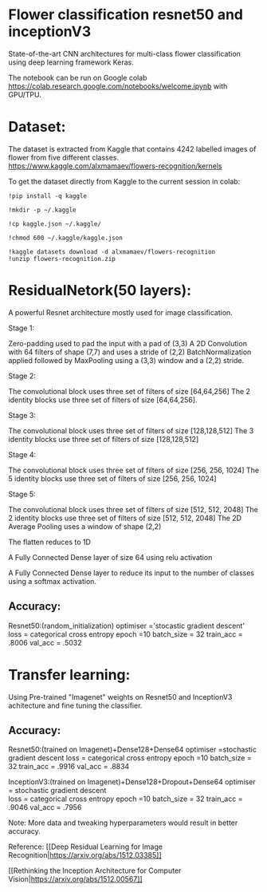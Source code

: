 # Flower classification resnet50 and inceptionV3

State-of-the-art CNN architectures for multi-class flower classification using deep learning framework Keras.


The notebook can be run on Google colab https://colab.research.google.com/notebooks/welcome.ipynb with GPU/TPU. 

# Dataset:



The dataset is extracted from Kaggle that contains 4242 labelled images of flower from five different classes.
https://www.kaggle.com/alxmamaev/flowers-recognition/kernels

To get the dataset directly from Kaggle to the current session in colab:


	!pip install -q kaggle
	
	!mkdir -p ~/.kaggle
	
	!cp kaggle.json ~/.kaggle/
	
	!chmod 600 ~/.kaggle/kaggle.json
	
	!kaggle datasets download -d alxmamaev/flowers-recognition
	!unzip flowers-recognition.zip

# ResidualNetork(50 layers):

A powerful Resnet architecture mostly used for image classification.


Stage 1:

Zero-padding used to pad the input with a pad of (3,3)
A 2D Convolution with 64 filters of shape (7,7) and uses a stride of (2,2)
BatchNormalization applied followed by MaxPooling using a (3,3) window and a (2,2) stride.


Stage 2:

The convolutional block uses three set of filters of size [64,64,256]
The 2 identity blocks use three set of filters of size [64,64,256].


Stage 3:


The convolutional block uses three set of filters of size [128,128,512]
The 3 identity blocks use three set of filters of size [128,128,512]


Stage 4:


The convolutional block uses three set of filters of size [256, 256, 1024]
The 5 identity blocks use three set of filters of size [256, 256, 1024]


Stage 5:


The convolutional block uses three set of filters of size [512, 512, 2048]
The 2 identity blocks use three set of filters of size [512, 512, 2048]
The 2D Average Pooling uses a window of shape (2,2) 

The flatten reduces to 1D

A Fully Connected Dense layer of size 64 using relu activation

A Fully Connected Dense layer to reduce its input to the number of classes using a softmax activation.

 ## Accuracy:
 
 Resnet50:(random_initialization)
 optimiser ='stocastic gradient descent' 
 loss = categorical cross entropy
 epoch =10
 batch_size = 32
 train_acc = .8006
 val_acc  = .5032
 
 # Transfer learning:

Using Pre-trained "Imagenet" weights on Resnet50 and InceptionV3 achitecture and fine tuning the classifier.

## Accuracy:                       							
Resnet50:(trained on Imagenet)+Dense128+Dense64
optimiser =stochastic gradient descent 
loss = categorical cross entropy
epoch =10
batch_size = 32
train_acc = .9916
val_acc  = .8834

InceptionV3:(trained on Imagenet)+Dense128+Dropout+Dense64
optimiser = stochastic gradient descent  
loss = categorical cross entropy
epoch =10
batch_size = 32
train_acc = .9046
val_acc  = .7956

Note: More data and tweaking hyperparameters would result in better accuracy.

Reference:
[[Deep Residual Learning for Image Recognition|https://arxiv.org/abs/1512.03385]]

[[Rethinking the Inception Architecture for Computer Vision|https://arxiv.org/abs/1512.00567]]
